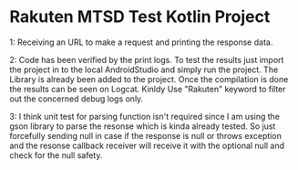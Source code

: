 # Rakuten MTSD Test Kotlin Project

1: Receiving an URL to make a request and printing the response data.

2: Code has been verified by the print logs. To test the results just import the project in to the local AndroidStudio and  simply run the project. The Library is already been added to the project. Once the compilation is done the results can be seen on Logcat. Kinldy Use "Rakuten" keyword to filter out the concerned debug logs only.

3: I think unit test for parsing function isn't required since I am using the gson library to parse the resonse which is kinda already tested. So just forcefully sending null in case if the response is null or throws exception and the resonse callback receiver will receive it with the optional null and check for the null safety.
